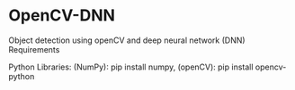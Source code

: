 # OpenCV-DNN
Object detection using openCV and deep neural network (DNN)
Requirements


Python Libraries:
(NumPy): pip install numpy, (openCV): pip install opencv-python
